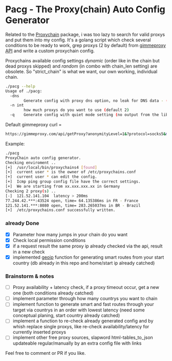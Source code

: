 # Pacg - The Proxy(chain) Auto Config Generator

Related to the [Proxychain](https://github.com/rofl0r/proxychains-ng) package, i was too lazy to search for valid proxys and put them into my config. It's a golang script which check several conditions to be ready to work, grep proxys (2 by default) from [gimmeproxy API](https://gimmeproxy.com/) and write a custom proxychain config. 

Proxychains available config settings *dynamic* (order like in the chain but dead proxys skipped) and *random* (in combo with chain_len setting) are obsolete.
So "strict_chain" is what we want, our own working, individual chain.

```bash
./pacg --help            
Usage of ./pacg:
  -dns
    	Generate config with proxy dns option, no leak for DNS data - (default false)
  -n int
    	how much proxys do you want to use (default 2)
  -q	Generate config with quiet mode setting (no output from the library) - (default false)
```
Default gimmeproxy curl = 
```bash
https://gimmeproxy.com/api/getProxy?anonymityLevel=1&?protocol=socks5&maxCheckPeriod=300
```
 
Example:
```bash
./pacg       
ProxyChain auto config generator.
Checking enviroment ..
[+]  /usr/local/bin/proxychains4 [found]
[+]  current user * is the owner of /etc/proxychains.conf
[+]  current user * can edit the config.
[+]  Icmp ping group config file have the correct settings.
[+]  We are starting from xx.xxx.xxx.xx in Germany
Checking 2 proxy(s) ..
[-]  121.52.141.104  latency > 200ms
77.244.42.***:43524 open, time= 64.135386ms in FR - France
121.52.141.***:8080 open, time= 283.265037ms in BR - Brazil
[+]  /etc/proxychains.conf successfully written.
```

### already Done
- [x] Parameter how many jumps in your chain do you want
- [x] Check local permission conditions
- [x] if a request result the same proxy ip already checked via the api, result in a new check 
- [x] implemented [geoip](https://github.com/rainycape/geoip) function for generating smart routes from your start country (db already in this repo and home/start ip already catched)

### Brainstorm & notes
- [ ] Proxy availability + latency check, if a proxy timeout occur, get a new one (both conditions already catched)
- [ ] implement parameter through how many countrys you want to chain
- [ ] implement function to generate smart and fast routes through your target via countrys in an order with lowest latency (need some conceptual planing, start country already catched)
- [ ] implement a function to re-check already generated config and by whish replace single proxys, like re-check availability/latency for currently inserted proxys
- [ ] implement other free proxy sources, slapword html-tables_to_json updateable regular/manually by an extra config file with links

Feel free to comment or PR if you like.
